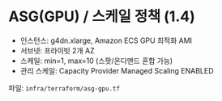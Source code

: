# ASG(GPU) / 스케일 정책 (1.4)

- 인스턴스: g4dn.xlarge, Amazon ECS GPU 최적화 AMI
- 서브넷: 프라이빗 2개 AZ
- 스케일: min=1, max=10 (스팟/온디맨드 혼합 가능)
- 관리 스케일: Capacity Provider Managed Scaling ENABLED

파일: `infra/terraform/asg-gpu.tf`
